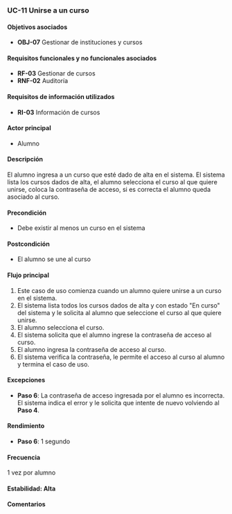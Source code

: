 ### UC-11 Unirse a un curso

#### Objetivos asociados

- **OBJ-07** Gestionar de instituciones y cursos

#### Requisitos funcionales y no funcionales asociados

- **RF-03** Gestionar de cursos
- **RNF-02** Auditoría

#### Requisitos de información utilizados

- **RI-03** Información de cursos

#### Actor principal

- Alumno

#### Descripción

El alumno ingresa a un curso que esté dado de alta en el sistema. El sistema lista los cursos dados de alta, el alumno selecciona el curso al que quiere unirse, coloca la contraseña de acceso, si es correcta el alumno queda asociado al curso.

#### Precondición

- Debe existir al menos un curso en el sistema

#### Postcondición

- El alumno se une al curso

#### Flujo principal

1. Este caso de uso comienza cuando un alumno quiere unirse a un curso en el sistema.
2. El sistema lista todos los cursos dados de alta y con estado "En curso" del sistema y le solicita al alumno que seleccione el curso al que quiere unirse.
3. El alumno selecciona el curso.
4. El sistema solicita que el alumno ingrese la contraseña de acceso al curso.
5. El alumno ingresa la contraseña de acceso al curso.
6. El sistema verifica la contraseña, le permite el acceso al curso al alumno y termina el caso de uso.

#### Excepciones

- **Paso 6**: La contraseña de acceso ingresada por el alumno es incorrecta. El sistema indica el error y le solicita que intente de nuevo volviendo al **Paso 4**.

#### Rendimiento

- **Paso 6**: 1 segundo

#### Frecuencia

1 vez por alumno

#### Estabilidad: Alta

#### Comentarios

